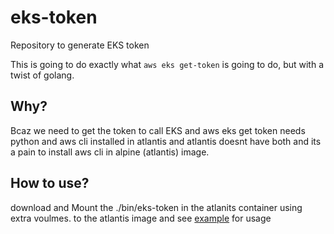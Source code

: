 # eks-token
Repository to generate EKS token 

This is going to do exactly what `aws eks get-token` is going to do, but with a twist of golang.

## Why?

Bcaz we need to get the token to call EKS and aws eks get token needs python and aws cli installed in atlantis and atlantis doesnt have both and its a pain to install aws cli in alpine (atlantis) image. 


## How to use?

download and Mount the ./bin/eks-token<arch> in the atlanits container using extra voulmes. to the atlantis image and see [example](./terraform/main.tf) for usage

